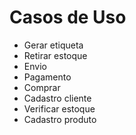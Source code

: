# Casos de Uso

* Gerar etiqueta 
* Retirar estoque 
* Envio 
* Pagamento 
* Comprar 
* Cadastro cliente 
* Verificar estoque 
* Cadastro produto
